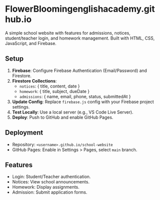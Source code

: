 # FlowerBloomingenglishacademy.github.io

A simple school website with features for admissions, notices, student/teacher login, and homework management. Built with HTML, CSS, JavaScript, and Firebase.

## Setup
1. **Firebase**: Configure Firebase Authentication (Email/Password) and Firestore.
2. **Firestore Collections**:
   - `notices`: { title, content, date }
   - `homework`: { title, subject, dueDate }
   - `admissions`: { name, email, phone, status, submittedAt }
3. **Update Config**: Replace `firebase.js` config with your Firebase project settings.
4. **Test Locally**: Use a local server (e.g., VS Code Live Server).
5. **Deploy**: Push to GitHub and enable GitHub Pages.

## Deployment
- Repository: `<username>.github.io/school-website`
- GitHub Pages: Enable in Settings > Pages, select `main` branch.

## Features
- Login: Student/Teacher authentication.
- Notices: View school announcements.
- Homework: Display assignments.
- Admission: Submit application forms.
